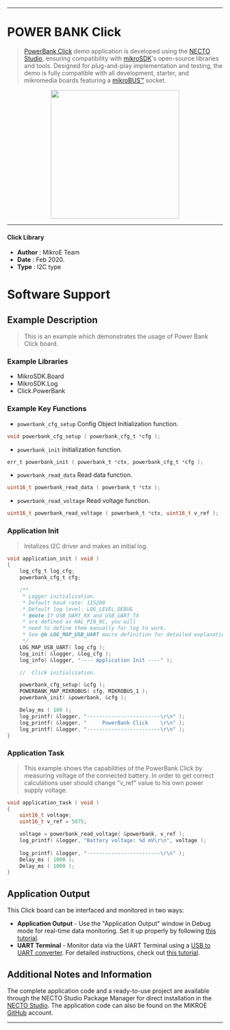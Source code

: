 
---
# POWER BANK Click

> [PowerBank Click](https://www.mikroe.com/?pid_product=MIKROE-4082) demo application is developed using
the [NECTO Studio](https://www.mikroe.com/necto), ensuring compatibility with [mikroSDK](https://www.mikroe.com/mikrosdk)'s
open-source libraries and tools. Designed for plug-and-play implementation and testing, the demo is fully compatible with
all development, starter, and mikromedia boards featuring a [mikroBUS&trade;](https://www.mikroe.com/mikrobus) socket.

<p align="center">
  <img src="https://www.mikroe.com/?pid_product=MIKROE-4082&image=1" height=300px>
</p>

---

#### Click Library

- **Author**        : MikroE Team
- **Date**          : Feb 2020.
- **Type**          : I2C type

# Software Support

## Example Description

> 
> This is an example which demonstrates the usage of Power Bank Click board.
> 

### Example Libraries

- MikroSDK.Board
- MikroSDK.Log
- Click.PowerBank

### Example Key Functions

- `powerbank_cfg_setup` Config Object Initialization function. 
```c
void powerbank_cfg_setup ( powerbank_cfg_t *cfg );
``` 
 
- `powerbank_init` Initialization function. 
```c
err_t powerbank_init ( powerbank_t *ctx, powerbank_cfg_t *cfg );
```

- `powerbank_read_data` Read data function. 
```c
uint16_t powerbank_read_data ( powerbank_t *ctx );
```
 
- `powerbank_read_voltage` Read voltage function. 
```c
uint16_t powerbank_read_voltage ( powerbank_t *ctx, uint16_t v_ref );
```

### Application Init

> Initalizes I2C driver and makes an initial log.

```c
void application_init ( void )
{
    log_cfg_t log_cfg;
    powerbank_cfg_t cfg;

    /** 
     * Logger initialization.
     * Default baud rate: 115200
     * Default log level: LOG_LEVEL_DEBUG
     * @note If USB_UART_RX and USB_UART_TX 
     * are defined as HAL_PIN_NC, you will 
     * need to define them manually for log to work. 
     * See @b LOG_MAP_USB_UART macro definition for detailed explanation.
     */
    LOG_MAP_USB_UART( log_cfg );
    log_init( &logger, &log_cfg );
    log_info( &logger, "---- Application Init ----" );

    //  Click initialization.

    powerbank_cfg_setup( &cfg );
    POWERBANK_MAP_MIKROBUS( cfg, MIKROBUS_1 );
    powerbank_init( &powerbank, &cfg );

    Delay_ms ( 100 );
    log_printf( &logger, "------------------------\r\n" );
    log_printf( &logger, "     PowerBank Click    \r\n" );
    log_printf( &logger, "------------------------\r\n" );
}
```

### Application Task

> This example shows the capabilities of the PowerBank Click by measuring voltage of the connected battery. In order to get correct calculations user should change "v_ref" value to his own power supply voltage.

```c
void application_task ( void )
{
    uint16_t voltage;
    uint16_t v_ref = 5075;

    voltage = powerbank_read_voltage( &powerbank, v_ref );
    log_printf( &logger, "Battery voltage: %d mV\r\n", voltage );
    
    log_printf( &logger, "------------------------\r\n" );
    Delay_ms ( 1000 );
    Delay_ms ( 1000 );
}
```

## Application Output

This Click board can be interfaced and monitored in two ways:
- **Application Output** - Use the "Application Output" window in Debug mode for real-time data monitoring.
Set it up properly by following [this tutorial](https://www.youtube.com/watch?v=ta5yyk1Woy4).
- **UART Terminal** - Monitor data via the UART Terminal using
a [USB to UART converter](https://www.mikroe.com/click/interface/usb?interface*=uart,uart). For detailed instructions,
check out [this tutorial](https://help.mikroe.com/necto/v2/Getting%20Started/Tools/UARTTerminalTool).

## Additional Notes and Information

The complete application code and a ready-to-use project are available through the NECTO Studio Package Manager for 
direct installation in the [NECTO Studio](https://www.mikroe.com/necto). The application code can also be found on
the MIKROE [GitHub](https://github.com/MikroElektronika/mikrosdk_click_v2) account.

---
